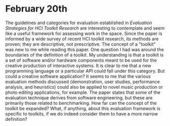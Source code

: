 # February 20th

The guidelines and categories for evaluation established in *Evaluation Strategies for HCI Toolkit Research* are interesting to contemplate and seem like a useful framework for assessing work in the space. Since the paper is informed by a wide survey of recent HCI toolkit research, its methods are proven; they are descriptive, not prescriptive. The concept of a "toolkit" was new to me while reading this paper. One question I had was around the boundaries of the definition of a toolkit. My understanding is that a toolkit is a set of software and/or hardware components meant to be used for the creative production of interactive systems. It is clear to me that a new programming language or a particular API could fall under this category. But could a creative software application? It seems to me that the various evaluation methods discussed (demonstration, user studies, performance analysis, and heuristics) could also be applied to novel music production or photo editing applications, for example. The paper states that some of the evaluation technique derives from software engineering, but these are primarily those related to benchmarking. How far can the concept of the toolkit be expanded? What, if anything, about this evaluation framework is specific to toolkits, if we do indeed consider them to have a more narrow definition?